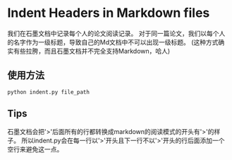 # Indent Headers in Markdown files
我们在石墨文档中记录每个人的论文阅读记录。
对于同一篇论文，我们以每个人的名字作为一级标题，导致自己的Md文档中不可以出现一级标题。
(这种方式确实有些拉胯，而且石墨文档并不完全支持Markdown，哈人)

## 使用方法
```
python indent.py file_path
```

## Tips
石墨文档会把'>'后面所有的行都转换成markdown的阅读模式的开头有'>'的样子。
所以indent.py会在每一行以'>'开头且下一行不以'>'开头的行后面添加一个空行来避免这一点。
